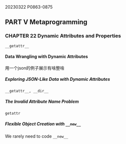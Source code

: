 20230322    P0863-0875
## PART V Metaprogramming

### CHAPTER 22 Dynamic Attributes and Properties

`__getattr__`


#### Data Wrangling with Dynamic Attributes
用一个json的例子展示有啥整啥

##### Exploring JSON-Like Data with Dynamic Attributes
`__getattr__, __dir__`
##### The Invalid Attribute Name Problem
`getattr`
##### Flexible Object Creation with `__new__`

We rarely need to code `__new__`
